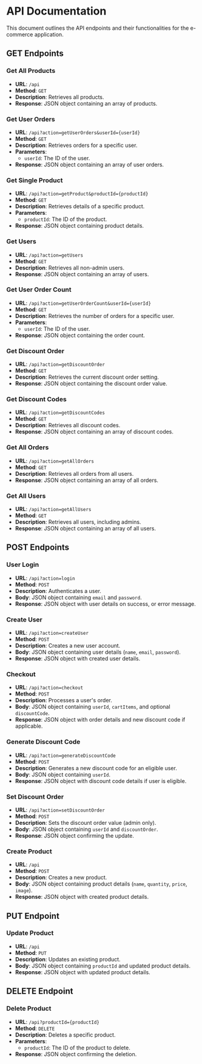 # API Documentation

This document outlines the API endpoints and their functionalities for the e-commerce application.

## GET Endpoints

### Get All Products

- **URL**: `/api`
- **Method**: `GET`
- **Description**: Retrieves all products.
- **Response**: JSON object containing an array of products.

### Get User Orders

- **URL**: `/api?action=getUserOrders&userId={userId}`
- **Method**: `GET`
- **Description**: Retrieves orders for a specific user.
- **Parameters**:
  - `userId`: The ID of the user.
- **Response**: JSON object containing an array of user orders.

### Get Single Product

- **URL**: `/api?action=getProduct&productId={productId}`
- **Method**: `GET`
- **Description**: Retrieves details of a specific product.
- **Parameters**:
  - `productId`: The ID of the product.
- **Response**: JSON object containing product details.

### Get Users

- **URL**: `/api?action=getUsers`
- **Method**: `GET`
- **Description**: Retrieves all non-admin users.
- **Response**: JSON object containing an array of users.

### Get User Order Count

- **URL**: `/api?action=getUserOrderCount&userId={userId}`
- **Method**: `GET`
- **Description**: Retrieves the number of orders for a specific user.
- **Parameters**:
  - `userId`: The ID of the user.
- **Response**: JSON object containing the order count.

### Get Discount Order

- **URL**: `/api?action=getDiscountOrder`
- **Method**: `GET`
- **Description**: Retrieves the current discount order setting.
- **Response**: JSON object containing the discount order value.

### Get Discount Codes

- **URL**: `/api?action=getDiscountCodes`
- **Method**: `GET`
- **Description**: Retrieves all discount codes.
- **Response**: JSON object containing an array of discount codes.

### Get All Orders

- **URL**: `/api?action=getAllOrders`
- **Method**: `GET`
- **Description**: Retrieves all orders from all users.
- **Response**: JSON object containing an array of all orders.

### Get All Users

- **URL**: `/api?action=getAllUsers`
- **Method**: `GET`
- **Description**: Retrieves all users, including admins.
- **Response**: JSON object containing an array of all users.

## POST Endpoints

### User Login

- **URL**: `/api?action=login`
- **Method**: `POST`
- **Description**: Authenticates a user.
- **Body**: JSON object containing `email` and `password`.
- **Response**: JSON object with user details on success, or error message.

### Create User

- **URL**: `/api?action=createUser`
- **Method**: `POST`
- **Description**: Creates a new user account.
- **Body**: JSON object containing user details (`name`, `email`, `password`).
- **Response**: JSON object with created user details.

### Checkout

- **URL**: `/api?action=checkout`
- **Method**: `POST`
- **Description**: Processes a user's order.
- **Body**: JSON object containing `userId`, `cartItems`, and optional `discountCode`.
- **Response**: JSON object with order details and new discount code if applicable.

### Generate Discount Code

- **URL**: `/api?action=generateDiscountCode`
- **Method**: `POST`
- **Description**: Generates a new discount code for an eligible user.
- **Body**: JSON object containing `userId`.
- **Response**: JSON object with discount code details if user is eligible.

### Set Discount Order

- **URL**: `/api?action=setDiscountOrder`
- **Method**: `POST`
- **Description**: Sets the discount order value (admin only).
- **Body**: JSON object containing `userId` and `discountOrder`.
- **Response**: JSON object confirming the update.

### Create Product

- **URL**: `/api`
- **Method**: `POST`
- **Description**: Creates a new product.
- **Body**: JSON object containing product details (`name`, `quantity`, `price`, `image`).
- **Response**: JSON object with created product details.

## PUT Endpoint

### Update Product

- **URL**: `/api`
- **Method**: `PUT`
- **Description**: Updates an existing product.
- **Body**: JSON object containing `productId` and updated product details.
- **Response**: JSON object with updated product details.

## DELETE Endpoint

### Delete Product

- **URL**: `/api?productId={productId}`
- **Method**: `DELETE`
- **Description**: Deletes a specific product.
- **Parameters**:
  - `productId`: The ID of the product to delete.
- **Response**: JSON object confirming the deletion.
